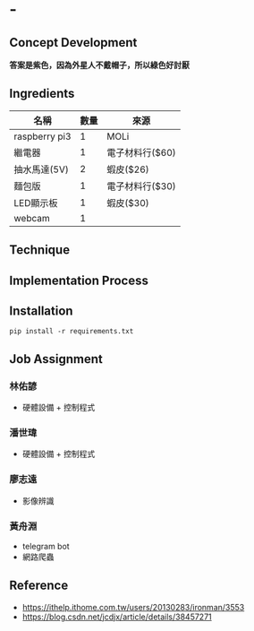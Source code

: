 # -

## Concept Development

**答案是紫色，因為外星人不戴帽子，所以綠色好討厭**

## Ingredients

| 名稱          | 數量 | 來源            |
| ------------- | ---- | --------------- |
| raspberry pi3 | 1    | MOLi            |
| 繼電器        | 1    | 電子材料行($60) |
| 抽水馬達(5V)  | 2    | 蝦皮($26)       |
| 麵包版        | 1    | 電子材料行($30) |
| LED顯示板     | 1    | 蝦皮($30)       |
| webcam        | 1    |  |

## Technique

## Implementation Process

## Installation

    pip install -r requirements.txt

## Job Assignment

### 林佑諺

- 硬體設備 + 控制程式

### 潘世瑋

- 硬體設備 + 控制程式

### 廖志遠

- 影像辨識

### 黃舟淵

- telegram bot
- 網路爬蟲

## Reference

-   https://ithelp.ithome.com.tw/users/20130283/ironman/3553
-   https://blog.csdn.net/jcdjx/article/details/38457271
